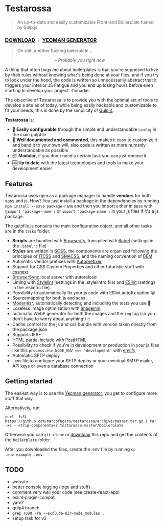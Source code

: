 # Testarossa
> An up-to-date and easily customizable Front-end Boilerplate fueled by Gulp.js

### [DOWNLOAD](https://github.com/marcofugaro/testarossa/archive/master.zip)&nbsp;&nbsp;-&nbsp;&nbsp;[YEOMAN GENERATOR](https://github.com/marcofugaro/generator-testarossa)


> Oh shit, another fucking boilerplate...
>
> &nbsp;&nbsp;&nbsp;&nbsp;&nbsp;&nbsp;&nbsp;&nbsp;&nbsp;&nbsp;&nbsp;&nbsp;&nbsp;&nbsp;&nbsp;&nbsp;&nbsp;&nbsp;&nbsp;&nbsp;&nbsp;&nbsp;&nbsp;&nbsp;&nbsp;&nbsp;&nbsp;&nbsp;&nbsp;&nbsp;&nbsp;&ndash; _Probably you right now_

A thing that often bugs me about boilerplates is that you're supposed to live by their rules without knowing what's being done at your files, and if you try to look under the hood, the code is written so unnecessarily abstract that it triggers your interior JS Fatigue and you end up losing hours before even starting to develop your project. :finnadie:

The objective of Testarossa is to provide you with the optimal set of tools to develop a site as of today, while being easily hackable and customizable to fit your needs, this is done by the simplicity of [Gulp 4](https://github.com/gulpjs/gulp/tree/4.0).

**Testarossa** is:
- 🔧 **Easily configurable** through the simple and understandable `config` in the main gulpfile
- 📝 **Well documented and commented**, this makes it easy to customize it and bend it to your own will, also code is written as more humanly understandable as possible
- 📦 **Modular**, if you don't need a certain task you can just remove it
- 🆕 **Up to date** with the latest technologies and tools to make your development easier


## Features
Testarossa uses npm as a package manager to handle **vendors** for both sass and js.
How? You just install a package in the dependencies by running `npm install --save package-name` and then you import either in sass with `@import 'package-name';` or `import 'package-name';` in your js files if it's a js package.

The  gulpfile.js contains the main configuration object, and all other tasks are in the `tasks` folder.

- **Scripts** are bundled with [Browserify](http://browserify.org/), transpiled with [Babel](https://babeljs.io/) (settings in the `.babelrc` file)
- **Styles** are written in [SCSS](http://sass-lang.com/), the components are organized following the principles of [ITCSS](https://www.youtube.com/watch?v=1OKZOV-iLj4) and [SMACSS](https://smacss.com/), and the naming convention of [BEM](http://getbem.com/)
- Automatic vendor prefixes with [Autoprefixer](https://github.com/postcss/autoprefixer)
- Support for CSS Custom Properties and other futuristic stuff with [cssnext](http://cssnext.io/)
- [BrowserSync](http://browsersync.io) local server with autoreload
- Linting with [Stylelint](http://stylelint.io/) (settings in the .stylelintrc file) and [ESlint](http://eslint.org/) (settings in the .eslintrc file).
- Possibility to automatically fix your js code with ESlint autofix option 😮
- Sourcemapping for both js and scss
- [Modernizr](https://modernizr.com/), automatically detecting and including the tests you use 👏
- Loseless Image optimization with [Imagemin](https://github.com/sindresorhus/gulp-imagemin)
- automatic WebP generator for both the images and the `img` tag (so you don't have to worry about anything!) 🔥
- Cache control for the js and css bundle with version taken directly from the package.json
- Supports IE9+
- HTML partial include with [PostHTML](https://github.com/posthtml/posthtml)
- Possibility to check if you're in development or production in your js files like this `process.env.NODE_ENV === 'development'` with [envify](https://github.com/hughsk/envify)
- Automatic SFTP deploy
- `.env` file to configure your SFTP deploy or your eventual SMTP mailer, API keys or even a database connection


## Getting started
The easiest way is to use the [Yeoman generator](https://github.com/marcofugaro/generator-testarossa), you get to configure more stuff that way.

Alternatively, run:

```
curl -fsSL https://github.com/marcofugaro/testarossa/archive/master.tar.gz | tar -xz --strip-components=2 testarossa-master/boilerplate
```

Otherwise you can `git clone` or [download](https://github.com/marcofugaro/testarossa/archive/master.zip) this repo and get the contents of the `boilerplate` folder.

After you downloaded the files, create the .env file by running `cp .env.example .env`.


## TODO
- website
- better console logging (logo and stuff)
- comment very well your code (see create-react-app)
- eslint-plugin-compat
- yarn?
- gulp4 branch
- `grep TODO -rn --exclude-dir=node_modules .`
- setup task for v2
